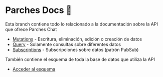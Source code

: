 # Parches Docs :page_with_curl: 

Esta branch contiene todo lo relacionado a la documentación sobre la API que ofrece Parches Chat

- [Mutations](https://github.com/TeamParches/parches-chat/blob/docs/docs/mutationType.md) - Escritura, eliminación, edición o creación de datos
- [Query](https://github.com/TeamParches/parches-chat/blob/docs/docs/queryType.md) - Solamente consultas sobre diferentes datos
- [Subscriptions](https://github.com/TeamParches/parches-chat/blob/docs/docs/subscriptionType.md) - Subscripciones sobre datos (patrón PubSub)

También contiene el esquema de toda la base de datos que utiliza la API
- [Acceder al esquema](https://github.com/TeamParches/parches-chat/blob/docs/database)
